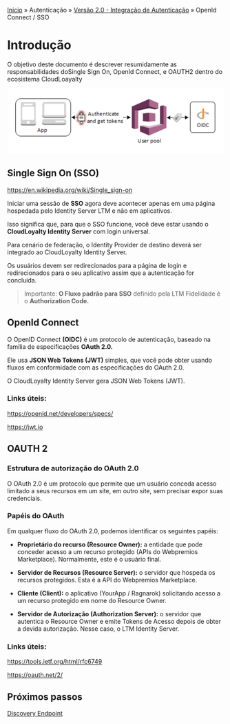 [Início](/readme.md) &raquo; Autenticação &raquo; [Versão 2.0 - Integração de Autenticação](/auth/cognito/readme.md) &raquo; OpenId Connect / SSO

# Introdução

O objetivo deste documento é descrever resumidamente as responsabilidades doSingle Sign On, OpenId Connect, e OAUTH2 dentro do ecosistema CloudLoayalty

![Cognito / OpenId Connect](/images/sso-amazon.png)

## Single Sign On (SSO)

https://en.wikipedia.org/wiki/Single_sign-on

Iniciar uma sessão de **SSO** agora deve acontecer apenas em uma página hospedada pelo Identity Server LTM e não em aplicativos.

Isso significa que, para que o SSO funcione, você deve estar usando o **CloudLoyalty Identity Server** com login universal.

Para cenário de federação, o Identity Provider de destino deverá ser integrado ao CloudLoyalty Identity Server.

Os usuários devem ser redirecionados para a página de login e redirecionados para o seu aplicativo assim que a autenticação for concluída.

> Importante: **O Fluxo padrão para SSO** definido pela LTM Fidelidade é o **Authorization Code.**

## OpenId Connect

O OpenID Connect **(OIDC)** é um protocolo de autenticação, baseado na família de especificações **OAuth 2.0.**

Ele usa **JSON Web Tokens (JWT)** simples, que você pode obter usando fluxos em conformidade com as especificações do OAuth 2.0.

O CloudLoyalty Identity Server gera JSON Web Tokens (JWT).

### Links úteis:

https://openid.net/developers/specs/

https://jwt.io

## OAUTH 2

### Estrutura de autorização do OAuth 2.0

O OAuth 2.0 é um protocolo que permite que um usuário conceda acesso limitado a seus recursos em um site, em outro site, sem precisar expor suas credenciais.

### Papéis do OAuth

Em qualquer fluxo do OAuth 2.0, podemos identificar os seguintes papéis:

- **Proprietário do recurso (Resource Owner):** a entidade que pode conceder acesso a um recurso
  protegido (APIs do Webpremios Marketplace). Normalmente, este é o usuário final.

- **Servidor de Recursos (Resource Server):** o servidor que hospeda os recursos protegidos. Esta
  é a API do Webpremios Marketplace.

- **Cliente (Client):** o aplicativo (YourApp / Ragnarok) solicitando acesso a um recurso protegido em nome do Resource Owner.

- **Servidor de Autorização (Authorization Server):** o servidor que autentica o Resource Owner e emite Tokens de Acesso depois de obter a devida autorização. Nesse caso, o LTM Identity Server.

### Links úteis:

https://tools.ietf.org/html/rfc6749

https://oauth.net/2/

## Próximos passos

[Discovery Endpoint](/auth/cognito/well-known.md)
